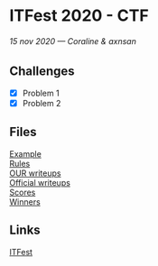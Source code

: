 # ITFest 2020 - CTF
###### 15 nov 2020 — Coraline & axnsan

## Challenges

* [x] Problem 1
* [x] Problem 2

## Files

[Example](Exemplu.pdf)  
[Rules](Reguli.pdf)  
[OUR writeups](ITFest%202020%20CTF%20writeup.pdf)  
[Official writeups](Barem.pdf)  
[Scores](Scor.png)  
[Winners](Discord_castigatori.png)

## Links

[ITFest](https://itfest.osut.ro)
